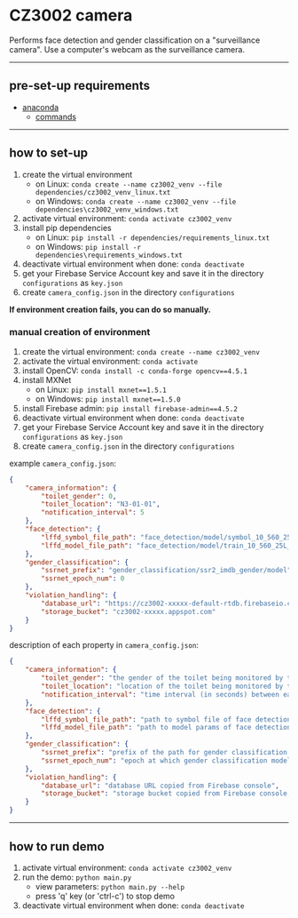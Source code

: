 # CZ3002 camera

Performs face detection and gender classification on a "surveillance camera".
Use a computer's webcam as the surveillance camera.

---

## pre-set-up requirements

- [anaconda](https://docs.anaconda.com/anaconda/install/)
  - [commands](https://docs.conda.io/projects/conda/en/4.6.0/_downloads/52a95608c49671267e40c689e0bc00ca/conda-cheatsheet.pdf)

---

## how to set-up

1. create the virtual environment
    - on Linux: `conda create --name cz3002_venv --file dependencies/cz3002_venv_linux.txt`
    - on Windows: `conda create --name cz3002_venv --file dependencies\cz3002_venv_windows.txt`
2. activate virtual environment: `conda activate cz3002_venv`
3. install pip dependencies
    - on Linux: `pip install -r dependencies/requirements_linux.txt`
    - on Windows: `pip install -r dependencies\requirements_windows.txt`
4. deactivate virtual environment when done: `conda deactivate`
5. get your Firebase Service Account key and save it in the directory `configurations` as `key.json`
6. create `camera_config.json` in the directory `configurations`

**If environment creation fails, you can do so manually.**

### manual creation of environment

1. create the virtual environment: `conda create --name cz3002_venv`
2. activate the virtual environment: `conda activate`
3. install OpenCV: `conda install -c conda-forge opencv==4.5.1`
4. install MXNet
    - on Linux: `pip install mxnet==1.5.1`
    - on Windows: `pip install mxnet==1.5.0`
5. install Firebase admin: `pip install firebase-admin==4.5.2`
6. deactivate virtual environment when done: `conda deactivate`
7. get your Firebase Service Account key and save it in the directory `configurations` as `key.json`
8. create `camera_config.json` in the directory `configurations`

example `camera_config.json`:

```json
{
    "camera_information": {
        "toilet_gender": 0,
        "toilet_location": "N3-01-01",
        "notification_interval": 5
    },
    "face_detection": {
        "lffd_symbol_file_path": "face_detection/model/symbol_10_560_25L_8scales_v1_deploy.json",
        "lffd_model_file_path": "face_detection/model/train_10_560_25L_8scales_v1_iter_1400000.params"
    },
    "gender_classification": {
        "ssrnet_prefix": "gender_classification/ssr2_imdb_gender/model",
        "ssrnet_epoch_num": 0
    },
    "violation_handling": {
        "database_url": "https://cz3002-xxxxx-default-rtdb.firebaseio.com/",
        "storage_bucket": "cz3002-xxxxx.appspot.com"
    }
}
```

description of each property in `camera_config.json`:

```json
{
    "camera_information": {
        "toilet_gender": "the gender of the toilet being monitored by the camera (0 for female, 1 for male)",
        "toilet_location": "location of the toilet being monitored by the camera",
        "notification_interval": "time interval (in seconds) between each notification"
    },
    "face_detection": {
        "lffd_symbol_file_path": "path to symbol file of face detection model",
        "lffd_model_file_path": "path to model params of face detection model"
    },
    "gender_classification": {
        "ssrnet_prefix": "prefix of the path for gender classification model",
        "ssrnet_epoch_num": "epoch at which gender classification model was saved"
    },
    "violation_handling": {
        "database_url": "database URL copied from Firebase console",
        "storage_bucket": "storage bucket copied from Firebase console, without starting 'gs://' and ending '/'"
    }
}
```

---

## how to run demo

1. activate virtual environment: `conda activate cz3002_venv`
2. run the demo: `python main.py`
    - view parameters: `python main.py --help`
    - press 'q' key (or 'ctrl-c') to stop demo
3. deactivate virtual environment when done: `conda deactivate`
